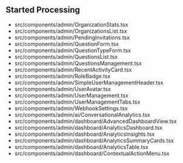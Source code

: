 ## Started Processing
- src/components/admin/OrganizationStats.tsx
- src/components/admin/OrganizationsList.tsx
- src/components/admin/PendingInvitations.tsx
- src/components/admin/QuestionForm.tsx
- src/components/admin/QuestionTypeForm.tsx
- src/components/admin/QuestionsList.tsx
- src/components/admin/QuestionsManagement.tsx
- src/components/admin/RecentActivityCard.tsx
- src/components/admin/RoleBadge.tsx
- src/components/admin/SimpleUserManagementHeader.tsx
- src/components/admin/UserAvatar.tsx
- src/components/admin/UserManagement.tsx
- src/components/admin/UserManagementTabs.tsx
- src/components/admin/WebhookSettings.tsx
- src/components/admin/ai/ConversationalAnalytics.tsx
- src/components/admin/dashboard/AdvancedDashboardView.tsx
- src/components/admin/dashboard/AnalyticsDashboard.tsx
- src/components/admin/dashboard/AnalyticsInsights.tsx
- src/components/admin/dashboard/AnalyticsSummaryCards.tsx
- src/components/admin/dashboard/AnalyticsTable.tsx
- src/components/admin/dashboard/ContextualActionMenu.tsx

